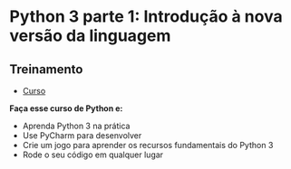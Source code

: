 # Python 3 parte 1: Introdução à nova versão da linguagem

## Treinamento

- [Curso](https://cursos.alura.com.br/course/python-3-introducao-a-nova-versao-da-linguagem)

**Faça esse curso de Python e:**
- Aprenda Python 3 na prática
- Use PyCharm para desenvolver
- Crie um jogo para aprender os recursos fundamentais do Python 3
- Rode o seu código em qualquer lugar